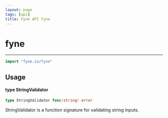 ```yaml
---
layout: page
tags: [api]
title: Fyne API fyne
---
```


# fyne
---
```go
import "fyne.io/fyne"
```

## Usage

#### type StringValidator

```go
type StringValidator func(string) error
```

StringValidator is a function signature for validating string inputs.
